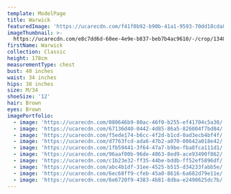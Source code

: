 ```yaml
---
template: ModelPage
title: Warwick
featuredImage: 'https://ucarecdn.com/f41f0b92-b90b-41a1-9593-70dd18cda8b7/'
imageThumbnail: >-
  https://ucarecdn.com/e8c7dd6d-60ee-4e9e-b837-beb7b4ac9610/-/crop/1340x1727/175,313/-/preview/
firstName: Warwick
collection: Classic
height: 178cm
measurementType: chest
bust: 40 inches
waist: 34 inches
hips: 38 inches
size: M/34
shoeSize: '12'
hair: Brown
eyes: Brown
imagePortfolio:
  - image: 'https://ucarecdn.com/080646b9-80ac-46f0-b255-ef41704c5a30/'
  - image: 'https://ucarecdn.com/67136d40-0442-4d85-86a5-826004f7bd84/'
  - image: 'https://ucarecdn.com/f5ede174-b6cc-4f2d-b1cd-0ad3ecb4bf4f/'
  - image: 'https://ucarecdn.com/d7763fcd-ada6-47b2-a070-00642a018e42/'
  - image: 'https://ucarecdn.com/1fb59441-3f64-47a7-b9be-fba8fca111d1/'
  - image: 'https://ucarecdn.com/96aaf00b-96de-4863-8ed9-ace93490f862/'
  - image: 'https://ucarecdn.com/c1b23e32-ff35-44be-bddb-ff52ef5896df/'
  - image: 'https://ucarecdn.com/abc4b1df-31ee-4525-b515-d34233fabb5e/'
  - image: 'https://ucarecdn.com/6ec68ff9-cfeb-45a0-8616-6a682d79e11e/'
  - image: 'https://ucarecdn.com/6e6720f9-4383-4b81-8dba-e2490625dc7b/'
---
```



